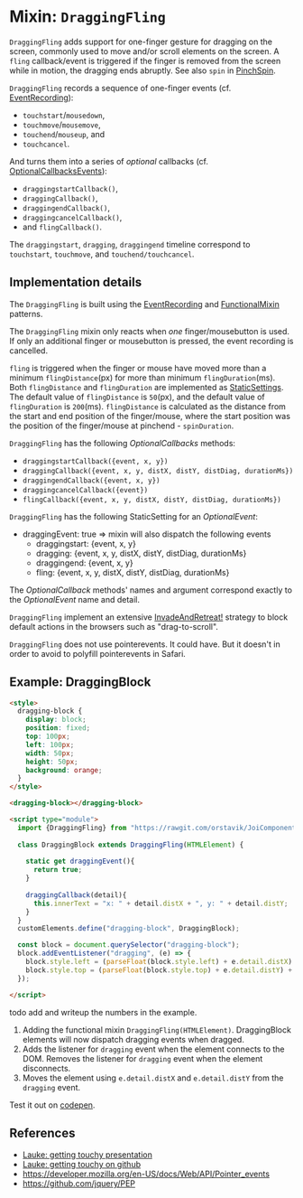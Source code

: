 # Mixin: `DraggingFling`

`DraggingFling` adds support for one-finger gesture for dragging on the screen, 
commonly used to move and/or scroll elements on the screen.
A `fling` callback/event is triggered if the finger is removed from the screen while in motion,
the dragging ends abruptly.
See also `spin` in [PinchSpin](Mixin3_PinchSpinGesture.md).
 
`DraggingFling` records a sequence of one-finger events 
(cf. [EventRecording](Pattern1_EventRecording.md)):
 * `touchstart`/`mousedown`, 
 * `touchmove`/`mousemove`, 
 * `touchend`/`mouseup`, and 
 * `touchcancel`. 

And turns them into a series of *optional* callbacks 
(cf. [OptionalCallbacksEvents](Pattern3_OptionalCallbacksEvents.md)):
 * `draggingstartCallback()`, 
 * `draggingCallback()`, 
 * `draggingendCallback()`, 
 * `draggingcancelCallback()`, 
 * and `flingCallback()`.
 
The `draggingstart`, `dragging`, `draggingend` timeline correspond to 
`touchstart`, `touchmove`, and `touchend/touchcancel`.

## Implementation details

The `DraggingFling` is built using the [EventRecording](Pattern1_EventRecording.md) and 
[FunctionalMixin](../chapter2/Pattern2_FunctionalMixin.md) patterns. 

The `DraggingFling` mixin only reacts when *one* finger/mousebutton is used.
If only an additional finger or mousebutton is pressed, 
the event recording is cancelled.

`fling` is triggered when the finger or mouse have moved more 
than a minimum `flingDistance`(px) for more than minimum `flingDuration`(ms).
Both `flingDistance` and `flingDuration` are implemented as [StaticSettings](../chapter2/Pattern_StaticSettings.md).
The default value of `flingDistance` is `50`(px), and
the default value of `flingDuration` is `200`(ms).
`flingDistance` is calculated as the distance from the start and end position of
the finger/mouse, where the start position was the position of the finger/mouse at pinchend - `spinDuration`.

`DraggingFling` has the following *OptionalCallbacks* methods:
 - `draggingstartCallback({event, x, y})`
 - `draggingCallback({event, x, y, distX, distY, distDiag, durationMs})`
 - `draggingendCallback({event, x, y})`
 - `draggingcancelCallback({event})`
 - `flingCallback({event, x, y, distX, distY, distDiag, durationMs})`

`DraggingFling` has the following StaticSetting for an *OptionalEvent*:
 - draggingEvent: true => mixin will also dispatch the following events
    - draggingstart:  {event, x, y}
    - dragging:       {event, x, y, distX, distY, distDiag, durationMs}
    - draggingend:    {event, x, y}
    - fling:          {event, x, y, distX, distY, distDiag, durationMs}

The *OptionalCallback* methods' names and argument 
correspond exactly to the *OptionalEvent* name and detail. 

`DraggingFling` implement an extensive [InvadeAndRetreat!](Pattern2_InvadeAndRetreat.md) strategy 
to block default actions in the browsers such as "drag-to-scroll".

`DraggingFling` does not use pointerevents. It could have. 
But it doesn't in order to avoid to polyfill pointerevents in Safari.

## Example: DraggingBlock

```html
<style>
  dragging-block {
    display: block;
    position: fixed;
    top: 100px;
    left: 100px;
    width: 50px;
    height: 50px;
    background: orange;
  }
</style>

<dragging-block></dragging-block>

<script type="module">
  import {DraggingFling} from "https://rawgit.com/orstavik/JoiComponents/master/src/gestures/DraggingFling.js";
  
  class DraggingBlock extends DraggingFling(HTMLElement) {                   //[1]
  
    static get draggingEvent(){
      return true;
    }
    
    draggingCallback(detail){
      this.innerText = "x: " + detail.distX + ", y: " + detail.distY;  //[3] 
    }
  }
  customElements.define("dragging-block", DraggingBlock);

  const block = document.querySelector("dragging-block");
  block.addEventListener("dragging", (e) => {
    block.style.left = (parseFloat(block.style.left) + e.detail.distX) + "px";  //[3]
    block.style.top = (parseFloat(block.style.top) + e.detail.distY) + "px";    //[3]
  });

</script>
```                                                                   
todo add and writeup the numbers in the example.
1. Adding the functional mixin `DraggingFling(HTMLElement)`. 
DraggingBlock elements will now dispatch dragging events when dragged.
2. Adds the listener for `dragging` event when the element connects to the DOM.
Removes the listener for `dragging` event when the element disconnects.
3. Moves the element using `e.detail.distX` and `e.detail.distY` from the `dragging` event.

Test it out on [codepen](https://codepen.io/orstavik/pen/XEwPaE).

## References
* [Lauke: getting touchy presentation](https://www.youtube.com/watch?v=jSL-RluQhMs)
* [Lauke: getting touchy on github](https://github.com/patrickhlauke/getting-touchy-presentation)
* https://developer.mozilla.org/en-US/docs/Web/API/Pointer_events
* https://github.com/jquery/PEP